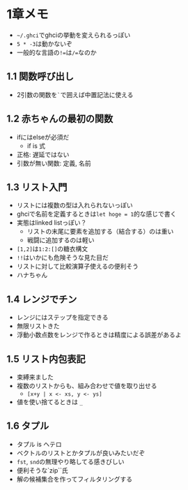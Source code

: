 1章メモ
=======

- `~/.ghci`でghciの挙動を変えられるっぽい
- `5 * -3`は動かないぞ
- 一般的な言語の`!=`は`/=`なのか

## 1.1 関数呼び出し
- 2引数の関数を`` ` ``で囲えば中置記法に使える

## 1.2 赤ちゃんの最初の関数
- ifにはelseが必須だ
    - if is 式
- 正格: 遅延ではない
- 引数が無い関数: 定義, 名前

## 1.3 リスト入門
- リストには複数の型は入れられないっぽい
- ghciで名前を定義するときは`let hoge = 1`的な感じで書く
- 実態はlinked listっぽい？
    - リストの末尾に要素を追加する（結合する）のは重い
    - 戦闘に追加するのは軽い
- `[1,2]`は`1:2:[]`の糖衣構文
- `!!`はいかにも危険そうな見た目だ
- リストに対して比較演算子使えるの便利そう
- ハナちゃん

## 1.4 レンジでチン
- レンジにはステップを指定できる
- 無限リストきた
- 浮動小数点数をレンジで作るときは精度による誤差があるよ

## 1.5 リスト内包表記
- 束縛来ました
- 複数のリストからも、組み合わせで値を取り出せる
    - `[x+y | x <- xs, y <- ys]`
- 値を使い捨てるときは `_`

## 1.6 タプル
- タプル is ヘテロ
- ベクトルのリストとかタプルが良いみたいだぞ
- `fst`, `snd`の無理やり略してる感きびしい
- 便利そうな`zip``氏
- 解の候補集合を作ってフィルタリングする



